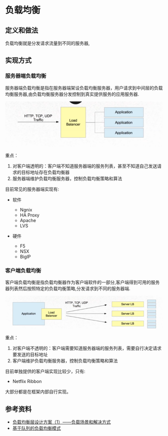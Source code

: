 # 负载均衡

## 定义和做法

负载均衡就是分发请求流量到不同的服务器,

## 实现方式

### 服务器端负载均衡

服务器端负载均衡是指在服务器端架设负载均衡服务器，用户请求到中间层的负载均衡服务器,由负载均衡服务器分发控制到真实提供服务的应用服务器.

![](images/style_server.png)

重点：

1. 对客户端透明的：客户端不知道服务器端的服务列表，甚至不知道自己发送请求的目标地址存在负载均衡器
2. 服务器端维护负载均衡服务器，控制负载均衡策略和算法

目前常见的服务器端实现有:

* 软件

	- Ngnix
	- HA Proxy
	- Apache
	- LVS

* 硬件

	- F5
	- NSX
    - BigIP

### 客户端负载均衡

客户端负载均衡是指负载均衡器作为客户端软件的一部分,客户端得到可用的服务器列表然后按照特定的负载均衡策略,分发请求到不同的服务器端.

![](images/style_client.png)

重点：

1. 对客户端不透明的：客户端需要知道服务器端的服务列表，需要自行决定请求要发送的目标地址
2. 客户端维护负载均衡服务器，控制负载均衡策略和算法

目前单独提供的客户端实现比较少，只有:

- Netflix Ribbon

大部分都是在框架内部自行实现。

## 参考资料

- [负载均衡层设计方案（1）——负载场景和解决方式](http://blog.csdn.net/yinwenjie/article/details/46605451)
- [基于队列的负载均衡模式](http://wiki.jikexueyuan.com/project/cloud-design-patterns/load-balance-model-based.html)
